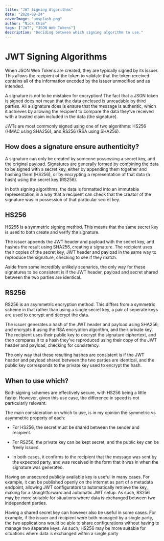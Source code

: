 ```yaml
---
title: "JWT Signing Algorithms"
date: "2020-09-24"
coverImage: "unsplash.png"
author: "Nick Chim"
tags: ["JWT", "JSON Web Tokens"]
description: "Deciding between which signing algorithm to use."
---
```


JWT Signing Algorithms
===

When JSON Web Tokens are created, they are typically signed by its issuer. This allows the recipient of the token to validate that the token received contains all of the information encoded by the issuer unmodified and as intended.

A signature is not to be mistaken for encryption! The fact that a JSON token is signed does not mean that the data enclosed is unreadable by third parties. All a signature does is ensure that the message is authentic, which it achieves by allowing the recipient to compare the data they’ve received with a trusted claim included in the data (the signature).

JWTs are most commonly signed using one of two algorithms: HS256 (HMAC using SHA256), and RS256 (RSA using SHA256).


How does a signature ensure authenticity?
---

A signature can only be created by someone possessing a secret key, and the original payload. Signatures are generally formed by combining the data to be signed with a secret key, either by appending them together and hashing them (HS256), or by encrypting a representation of that data (a hash) using the secret key (RS256).

In both signing algorithms, the data is formatted into an immutable representation in a way that a recipient can check that the creator of the signature was in possession of that particular secret key.


HS256
---

HS256 is a symmetric signing method. This means that the same secret key is used to both create and verify the signature.

The issuer appends the JWT header and payload with the secret key, and hashes the result using SHA256, creating a signature. The recipient uses their copies of the secret key, JWT header and payload in the same way to reproduce the signature, checking to see if they match.

Aside from some incredibly unlikely scenarios, the only way for these signatures to be consistent is if the JWT header, payload and secret shared between the two parties are identical.


RS256
---

RS256 is an asymmetric encryption method. This differs from a symmetric scheme in that rather than using a single secret key, a pair of seperate keys are used to encrypt and decrypt the data.

The issuer generates a hash of the JWT header and payload using SHA256, and encrypts it using the RSA encryption algorithm, and their private key. The recipient uses their public key to decrypt the signature ciphertext, and then compares it to a hash they’ve reproduced using their copy of the JWT header and payload, checking for consistency.

The only way that these resulting hashes are consistent is if the JWT header and payload shared between the two parties are identical, and the public key corresponds to the private key used to encrypt the hash.


When to use which?
---

Both signing schemes are effectively secure, with HS256 being a little faster. However, given this use case, the difference in speed is not particularly relevant.

The main consideration on which to use, is in my opinion the symmetric vs asymmetric property of each:

-   For HS256, the secret must be shared between the sender and recipient.
    
-   For RS256, the private key can be kept secret, and the public key can be freely issued.
    
-   In both cases, it confirms to the recipient that the message was sent by the expected party, and was received in the form that it was in when the signature was generated.

Having an unsecured publicly available key is useful in many cases. For example, it can be published openly on the internet as part of a metadata endpoint, allowing JWT configurators to automatically retrieve the key, making for a straightforward and automatic JWT setup. As such, RS256 may be more suitable for situations where data is exchanged between two independent parties.

Having a shared secret key can however also be useful in some cases. For example, if the issuer and recipient were both managed by a single party, the two applications would be able to share configurations without having to manage two separate keys. As such, HS256 may be more suitable for situations where data is exchanged within a single party
